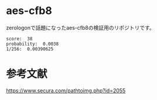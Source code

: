 # aes-cfb8

zerologonで話題になったaes-cfb8の検証用のリポジトリです。

```
score:  38
probability:  0.0038
1/256:  0.00390625
```

# 参考文献
https://www.secura.com/pathtoimg.php?id=2055

